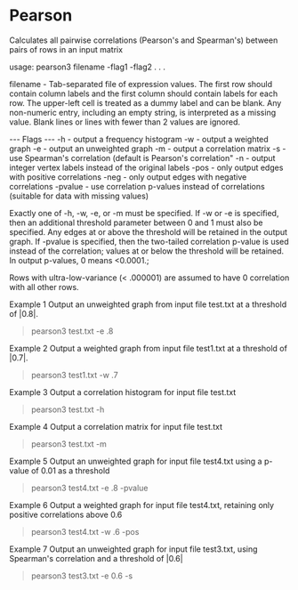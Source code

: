 # Pearson
Calculates all pairwise correlations (Pearson's and Spearman's) between pairs of rows in an input matrix

usage: pearson3 filename -flag1 -flag2 . . .

filename - Tab-separated file of expression values. The first row should contain column labels and the first column should contain labels for each row. The upper-left cell is treated as a dummy label and can be blank. Any non-numeric entry, including an empty string, is interpreted as a missing value. Blank lines or lines with fewer than 2 values are ignored.

--- Flags ---
-h - output a frequency histogram
-w - output a weighted graph
-e - output an unweighted graph
-m - output a correlation matrix
-s - use Spearman's correlation (default is Pearson's correlation"
-n - output integer vertex labels instead of the original labels
-pos - only output edges with positive correlations
-neg - only output edges with negative correlations
-pvalue - use correlation p-values instead of correlations (suitable for data with missing values)

Exactly one of -h, -w, -e, or -m must be specified. If -w or -e is specified, then an additional threshold parameter between 0 and 1 must also be specified. Any edges at or above the threshold will be retained in the output graph. If -pvalue is specified, then the two-tailed correlation p-value is used instead of the correlation; values at or below the threshold will be retained. In output p-values, 0 means <0.0001.;

Rows with ultra-low-variance (< .000001) are assumed to have 0 correlation with all other rows.

Example 1
Output an unweighted graph from input file test.txt at a threshold of |0.8|.
> pearson3 test.txt -e .8

Example 2
Output a weighted graph from input file test1.txt at a threshold of |0.7|.
> pearson3 test1.txt -w .7

Example 3
Output a correlation histogram for input file test.txt
> pearson3 test.txt -h

Example 4
Output a correlation matrix for input file test.txt
> pearson3 test.txt -m

Example 5
Output an unweighted graph for input file test4.txt using a p-value of 0.01 as a threshold
> pearson3 test4.txt -e .8 -pvalue

Example 6
Output a weighted graph for input file test4.txt, retaining only positive correlations above 0.6
> pearson3 test4.txt -w .6 -pos

Example 7
Output an unweighted graph for input file test3.txt, using Spearman's correlation and a threshold of |0.6|
> pearson3 test3.txt -e 0.6 -s
